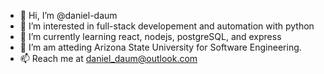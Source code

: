 - 👋 Hi, I’m @daniel-daum
- 👀 I’m interested in full-stack developement and automation with python
- 🌱 I’m currently learning react, nodejs, postgreSQL, and express
- 💞️ I’m am atteding Arizona State University for Software Engineering.
- 📫 Reach me at daniel_daum@outlook.com

<!---
daniel-daum/daniel-daum is a ✨ special ✨ repository because its `README.md` (this file) appears on your GitHub profile.
You can click the Preview link to take a look at your changes.
--->
